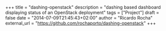 +++
title = "dashing-openstack"
description = "dashing based dashboard displaying status of an OpenStack deployment"
tags = ["Project"]
draft = false
date = "2014-07-09T21:45:43+02:00"
author = "Ricardo Rocha"
external_url = "https://github.com/rochaporto/dashing-openstack"
+++

